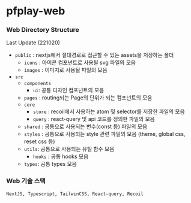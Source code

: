 # pfplay-web

### Web Directory Structure

Last Update (221020)

- `public` : nextjs에서 절대경로로 접근할 수 있는 assets을 저장하는 폴더
  - `icons` : 아이콘 컴포넌트로 사용될 svg 파일의 모음
  - `images` : 이미지로 사용될 파일의 모음
- `src`
  - `components`
    - `ui`: 공통 디자인 컴포넌트의 모음
  - `pages` : routing되는 Page의 단위가 되는 컴포넌트의 모음
  - `core`
    - `store` : recoil에서 사용하는 atom 및 selector를 저장한 파일의 모음
    - `query` : react-query 및 api 코드를 정의한 파일의 모음
  - `shared` : 공통으로 사용되는 변수(const 등) 파일의 모음
  - `styles` : 공통으로 사용되는 style 관련 파일의 모음 (theme, global css, reset css 등)
  - `utils`: 공통으로 사용되는 유틸 함수 모음
    - `hooks` : 공통 hooks 모음
  - `types`: 공통 types 모음

### Web 기술 스택

`NextJS, Typescript, TailwinCSS, React-query, Recoil`

